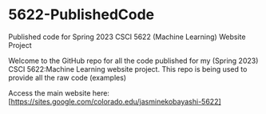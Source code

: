 # 5622-PublishedCode
Published code for Spring 2023 CSCI 5622 (Machine Learning) Website Project

Welcome to the GitHub repo for all the code published for my (Spring 2023) CSCI 5622:Machine Learning website project.
This repo is being used to provide all the raw code (examples) 

Access the main website here: [https://sites.google.com/colorado.edu/jasminekobayashi-5622]
